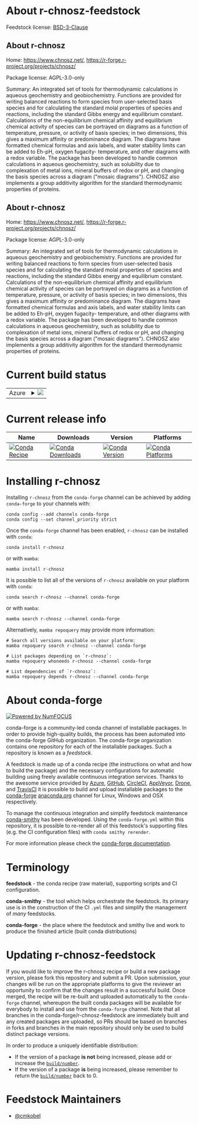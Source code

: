 About r-chnosz-feedstock
========================

Feedstock license: [BSD-3-Clause](https://github.com/conda-forge/r-chnosz-feedstock/blob/main/LICENSE.txt)


About r-chnosz
--------------

Home: https://www.chnosz.net/, https://r-forge.r-project.org/projects/chnosz/

Package license: AGPL-3.0-only

Summary: An integrated set of tools for thermodynamic calculations in aqueous geochemistry and geobiochemistry. Functions are provided for writing balanced reactions to form species from user-selected basis species and for calculating the standard molal properties of species and reactions, including the standard Gibbs energy and equilibrium constant. Calculations of the non-equilibrium chemical affinity and equilibrium chemical activity of species can be portrayed on diagrams as a function of temperature, pressure, or activity of basis species; in two dimensions, this gives a maximum affinity or predominance diagram. The diagrams have formatted chemical formulas and axis labels, and water stability limits can be added to Eh-pH, oxygen fugacity- temperature, and other diagrams with a redox variable. The package has been developed to handle common calculations in aqueous geochemistry, such as solubility due to complexation of metal ions, mineral buffers of redox or pH, and changing the basis species across a diagram ("mosaic diagrams"). CHNOSZ also implements a group additivity algorithm for the standard thermodynamic properties of proteins.

About r-chnosz
--------------

Home: https://www.chnosz.net/, https://r-forge.r-project.org/projects/chnosz/

Package license: AGPL-3.0-only

Summary: An integrated set of tools for thermodynamic calculations in aqueous geochemistry and geobiochemistry. Functions are provided for writing balanced reactions to form species from user-selected basis species and for calculating the standard molal properties of species and reactions, including the standard Gibbs energy and equilibrium constant. Calculations of the non-equilibrium chemical affinity and equilibrium chemical activity of species can be portrayed on diagrams as a function of temperature, pressure, or activity of basis species; in two dimensions, this gives a maximum affinity or predominance diagram. The diagrams have formatted chemical formulas and axis labels, and water stability limits can be added to Eh-pH, oxygen fugacity- temperature, and other diagrams with a redox variable. The package has been developed to handle common calculations in aqueous geochemistry, such as solubility due to complexation of metal ions, mineral buffers of redox or pH, and changing the basis species across a diagram ("mosaic diagrams"). CHNOSZ also implements a group additivity algorithm for the standard thermodynamic properties of proteins.

Current build status
====================


<table>
    
  <tr>
    <td>Azure</td>
    <td>
      <details>
        <summary>
          <a href="https://dev.azure.com/conda-forge/feedstock-builds/_build/latest?definitionId=22264&branchName=main">
            <img src="https://dev.azure.com/conda-forge/feedstock-builds/_apis/build/status/r-chnosz-feedstock?branchName=main">
          </a>
        </summary>
        <table>
          <thead><tr><th>Variant</th><th>Status</th></tr></thead>
          <tbody><tr>
              <td>linux_64_r_base4.3</td>
              <td>
                <a href="https://dev.azure.com/conda-forge/feedstock-builds/_build/latest?definitionId=22264&branchName=main">
                  <img src="https://dev.azure.com/conda-forge/feedstock-builds/_apis/build/status/r-chnosz-feedstock?branchName=main&jobName=linux&configuration=linux%20linux_64_r_base4.3" alt="variant">
                </a>
              </td>
            </tr><tr>
              <td>linux_64_r_base4.4</td>
              <td>
                <a href="https://dev.azure.com/conda-forge/feedstock-builds/_build/latest?definitionId=22264&branchName=main">
                  <img src="https://dev.azure.com/conda-forge/feedstock-builds/_apis/build/status/r-chnosz-feedstock?branchName=main&jobName=linux&configuration=linux%20linux_64_r_base4.4" alt="variant">
                </a>
              </td>
            </tr><tr>
              <td>osx_64_r_base4.3</td>
              <td>
                <a href="https://dev.azure.com/conda-forge/feedstock-builds/_build/latest?definitionId=22264&branchName=main">
                  <img src="https://dev.azure.com/conda-forge/feedstock-builds/_apis/build/status/r-chnosz-feedstock?branchName=main&jobName=osx&configuration=osx%20osx_64_r_base4.3" alt="variant">
                </a>
              </td>
            </tr><tr>
              <td>osx_64_r_base4.4</td>
              <td>
                <a href="https://dev.azure.com/conda-forge/feedstock-builds/_build/latest?definitionId=22264&branchName=main">
                  <img src="https://dev.azure.com/conda-forge/feedstock-builds/_apis/build/status/r-chnosz-feedstock?branchName=main&jobName=osx&configuration=osx%20osx_64_r_base4.4" alt="variant">
                </a>
              </td>
            </tr><tr>
              <td>win_64_r_base4.3</td>
              <td>
                <a href="https://dev.azure.com/conda-forge/feedstock-builds/_build/latest?definitionId=22264&branchName=main">
                  <img src="https://dev.azure.com/conda-forge/feedstock-builds/_apis/build/status/r-chnosz-feedstock?branchName=main&jobName=win&configuration=win%20win_64_r_base4.3" alt="variant">
                </a>
              </td>
            </tr><tr>
              <td>win_64_r_base4.4</td>
              <td>
                <a href="https://dev.azure.com/conda-forge/feedstock-builds/_build/latest?definitionId=22264&branchName=main">
                  <img src="https://dev.azure.com/conda-forge/feedstock-builds/_apis/build/status/r-chnosz-feedstock?branchName=main&jobName=win&configuration=win%20win_64_r_base4.4" alt="variant">
                </a>
              </td>
            </tr>
          </tbody>
        </table>
      </details>
    </td>
  </tr>
</table>

Current release info
====================

| Name | Downloads | Version | Platforms |
| --- | --- | --- | --- |
| [![Conda Recipe](https://img.shields.io/badge/recipe-r--chnosz-green.svg)](https://anaconda.org/conda-forge/r-chnosz) | [![Conda Downloads](https://img.shields.io/conda/dn/conda-forge/r-chnosz.svg)](https://anaconda.org/conda-forge/r-chnosz) | [![Conda Version](https://img.shields.io/conda/vn/conda-forge/r-chnosz.svg)](https://anaconda.org/conda-forge/r-chnosz) | [![Conda Platforms](https://img.shields.io/conda/pn/conda-forge/r-chnosz.svg)](https://anaconda.org/conda-forge/r-chnosz) |

Installing r-chnosz
===================

Installing `r-chnosz` from the `conda-forge` channel can be achieved by adding `conda-forge` to your channels with:

```
conda config --add channels conda-forge
conda config --set channel_priority strict
```

Once the `conda-forge` channel has been enabled, `r-chnosz` can be installed with `conda`:

```
conda install r-chnosz
```

or with `mamba`:

```
mamba install r-chnosz
```

It is possible to list all of the versions of `r-chnosz` available on your platform with `conda`:

```
conda search r-chnosz --channel conda-forge
```

or with `mamba`:

```
mamba search r-chnosz --channel conda-forge
```

Alternatively, `mamba repoquery` may provide more information:

```
# Search all versions available on your platform:
mamba repoquery search r-chnosz --channel conda-forge

# List packages depending on `r-chnosz`:
mamba repoquery whoneeds r-chnosz --channel conda-forge

# List dependencies of `r-chnosz`:
mamba repoquery depends r-chnosz --channel conda-forge
```


About conda-forge
=================

[![Powered by
NumFOCUS](https://img.shields.io/badge/powered%20by-NumFOCUS-orange.svg?style=flat&colorA=E1523D&colorB=007D8A)](https://numfocus.org)

conda-forge is a community-led conda channel of installable packages.
In order to provide high-quality builds, the process has been automated into the
conda-forge GitHub organization. The conda-forge organization contains one repository
for each of the installable packages. Such a repository is known as a *feedstock*.

A feedstock is made up of a conda recipe (the instructions on what and how to build
the package) and the necessary configurations for automatic building using freely
available continuous integration services. Thanks to the awesome service provided by
[Azure](https://azure.microsoft.com/en-us/services/devops/), [GitHub](https://github.com/),
[CircleCI](https://circleci.com/), [AppVeyor](https://www.appveyor.com/),
[Drone](https://cloud.drone.io/welcome), and [TravisCI](https://travis-ci.com/)
it is possible to build and upload installable packages to the
[conda-forge](https://anaconda.org/conda-forge) [anaconda.org](https://anaconda.org/)
channel for Linux, Windows and OSX respectively.

To manage the continuous integration and simplify feedstock maintenance
[conda-smithy](https://github.com/conda-forge/conda-smithy) has been developed.
Using the ``conda-forge.yml`` within this repository, it is possible to re-render all of
this feedstock's supporting files (e.g. the CI configuration files) with ``conda smithy rerender``.

For more information please check the [conda-forge documentation](https://conda-forge.org/docs/).

Terminology
===========

**feedstock** - the conda recipe (raw material), supporting scripts and CI configuration.

**conda-smithy** - the tool which helps orchestrate the feedstock.
                   Its primary use is in the construction of the CI ``.yml`` files
                   and simplify the management of *many* feedstocks.

**conda-forge** - the place where the feedstock and smithy live and work to
                  produce the finished article (built conda distributions)


Updating r-chnosz-feedstock
===========================

If you would like to improve the r-chnosz recipe or build a new
package version, please fork this repository and submit a PR. Upon submission,
your changes will be run on the appropriate platforms to give the reviewer an
opportunity to confirm that the changes result in a successful build. Once
merged, the recipe will be re-built and uploaded automatically to the
`conda-forge` channel, whereupon the built conda packages will be available for
everybody to install and use from the `conda-forge` channel.
Note that all branches in the conda-forge/r-chnosz-feedstock are
immediately built and any created packages are uploaded, so PRs should be based
on branches in forks and branches in the main repository should only be used to
build distinct package versions.

In order to produce a uniquely identifiable distribution:
 * If the version of a package **is not** being increased, please add or increase
   the [``build/number``](https://docs.conda.io/projects/conda-build/en/latest/resources/define-metadata.html#build-number-and-string).
 * If the version of a package **is** being increased, please remember to return
   the [``build/number``](https://docs.conda.io/projects/conda-build/en/latest/resources/define-metadata.html#build-number-and-string)
   back to 0.

Feedstock Maintainers
=====================

* [@cmkobel](https://github.com/cmkobel/)

